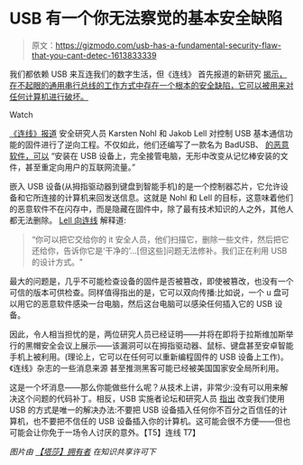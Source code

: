 # USB 有一个你无法察觉的基本安全缺陷

> 原文：<https://gizmodo.com/usb-has-a-fundamental-security-flaw-that-you-cant-detec-1613833339>

我们都依赖 USB 来互连我们的数字生活，但《连线》 首先报道的新研究 [揭示，在不起眼的通用串行总线的工作方式中存在一个根本的安全缺陷，它可以被用来对任何计算机进行破坏。](http://www.wired.com/2014/07/usb-security/)

Watch

[《连线》报道](http://www.wired.com/2014/07/usb-security/) 安全研究人员 Karsten Nohl 和 Jakob Lell 对控制 USB 基本通信功能的固件进行了逆向工程。不仅如此，他们还编写了一款名为 BadUSB、 [的恶意软件，可以](http://www.wired.com/2014/07/usb-security/) “安装在 USB 设备上，完全接管电脑，无形中改变从记忆棒安装的文件，甚至重定向用户的互联网流量。”

嵌入 USB 设备(从拇指驱动器到键盘到智能手机)的是一个控制器芯片，它允许设备和它所连接的计算机来回发送信息。这就是 Nohl 和 Lell 的目标，这意味着他们的恶意软件不在闪存中，而是隐藏在固件中，除了最有技术知识的人之外，其他人都无法删除。 [Lell 向连线](http://www.wired.com/2014/07/usb-security/) 解释道:

> “你可以把它交给你的 it 安全人员，他们扫描它，删除一些文件，然后把它还给你，告诉你它是‘干净的’...[但这些]问题无法修补。我们正在利用 USB 的设计方式。"

最大的问题是，几乎不可能检查设备的固件是否被篡改，即使被篡改，也没有一个可信的版本可供检查。同样值得指出的是，它可以双向传播:比如说，一个 u 盘可以用它的恶意软件感染一台电脑，然后这台电脑可以感染任何插入它的 USB 设备。

因此，令人相当担忧的是，两位研究人员已经证明——并将在即将于拉斯维加斯举行的黑帽安全会议上展示——该漏洞可以在拇指驱动器、鼠标、键盘甚至安卓智能手机上被利用。(理论上，它可以在任何可以重新编程固件的 USB 设备上工作)。《连线》杂志的一些消息来源 甚至推测黑客可能已经被美国国家安全局所利用。

这是一个坏消息——那么你能做些什么呢？从技术上讲，非常少:没有可以用来解决这个问题的代码补丁。相反，USB 实施者论坛和研究人员 [指出](http://www.wired.com/2014/07/usb-security/) 改变我们使用 USB 的方式是唯一的解决办法:不要把 USB 设备插入任何你不百分之百信任的计算机，也不要把不信任的 USB 设备插入你的计算机。这可能会很不方便——但也可能会让你免于一场令人讨厌的意外。【T5】连线 T7】

*图片由* [*【塔莎】拥有者*](https://www.flickr.com/photos/foryoudesigns/13025826093) *在知识共享许可下*